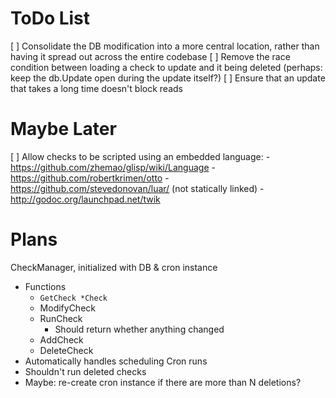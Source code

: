# ToDo List

[ ] Consolidate the DB modification into a more central location, rather than
    having it spread out across the entire codebase
[ ] Remove the race condition between loading a check to update and it being
    deleted (perhaps: keep the db.Update open during the update itself?)
    [ ] Ensure that an update that takes a long time doesn't block reads


# Maybe Later

[ ] Allow checks to be scripted using an embedded language:
    - https://github.com/zhemao/glisp/wiki/Language
    - https://github.com/robertkrimen/otto
    - https://github.com/stevedonovan/luar/ (not statically linked)
    - http://godoc.org/launchpad.net/twik


# Plans

CheckManager, initialized with DB & cron instance
  - Functions
    - `GetCheck *Check`
    - ModifyCheck
    - RunCheck
      - Should return whether anything changed
    - AddCheck
    - DeleteCheck
  - Automatically handles scheduling Cron runs
  - Shouldn't run deleted checks
  - Maybe: re-create cron instance if there are more than N deletions?
